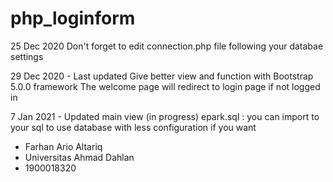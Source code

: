 # php_loginform
25 Dec 2020 
Don't forget to edit connection.php file following your databae settings

29 Dec 2020 - Last updated
Give better view and function with Bootstrap 5.0.0 framework
The welcome page will redirect to login page if not logged in

7 Jan 2021 - Updated main view (in progress)
epark.sql : you can import to your sql to use database with less configuration if you want 

- Farhan Ario Altariq
- Universitas Ahmad Dahlan
- 1900018320
